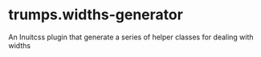 trumps.widths-generator
=======================

An Inuitcss plugin that generate a series of helper classes for dealing with widths
